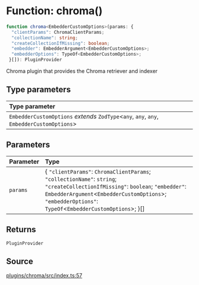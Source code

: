 # Function: chroma()

```ts
function chroma<EmbedderCustomOptions>(params: {
  "clientParams": ChromaClientParams;
  "collectionName": string;
  "createCollectionIfMissing": boolean;
  "embedder": EmbedderArgument<EmbedderCustomOptions>;
  "embedderOptions": TypeOf<EmbedderCustomOptions>;
 }[]): PluginProvider
```

Chroma plugin that provides the Chroma retriever and indexer

## Type parameters

| Type parameter |
| :------ |
| `EmbedderCustomOptions` *extends* `ZodType`\<`any`, `any`, `any`, `EmbedderCustomOptions`\> |

## Parameters

| Parameter | Type |
| :------ | :------ |
| `params` | \{ `"clientParams"`: `ChromaClientParams`; `"collectionName"`: `string`; `"createCollectionIfMissing"`: `boolean`; `"embedder"`: `EmbedderArgument`\<`EmbedderCustomOptions`\>; `"embedderOptions"`: `TypeOf`\<`EmbedderCustomOptions`\>; \}[] |

## Returns

`PluginProvider`

## Source

[plugins/chroma/src/index.ts:57](https://github.com/firebase/genkit/blob/9cb10ef63dd6659f1a31ffd2367b7efa8acc10e5/js/plugins/chroma/src/index.ts#L57)
